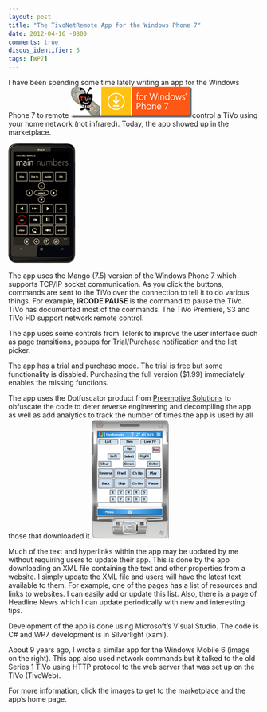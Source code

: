 ```yaml
---
layout: post
title: "The TivoNetRemote App for the Windows Phone 7"
date: 2012-04-16 -0800
comments: true
disqus_identifier: 5
tags: [WP7]
---
```

I have been spending some time lately writing an app for the Windows
Phone 7 to remote
[![TivoNetRemoteMktM](/images/blogs_webguild_com/gary/Windows-Live-Writer/67b7f95c899e_117B7/TivoNetRemoteMktM_3.png "TivoNetRemoteMktM")](http://garz.me/tivonetremote)control
a TiVo using your home network (not infrared). Today, the app showed up
in the marketplace.

[![TivoNetRemotePhoneS](/images/blogs_webguild_com/gary/Windows-Live-Writer/67b7f95c899e_117B7/TivoNetRemotePhoneS_3.png "TivoNetRemotePhoneS")](http://www.tivonetremote.com/)

The app uses the Mango (7.5) version of the Windows Phone 7 which
supports TCP/IP socket communication. As you click the buttons, commands
are sent to the TiVo over the connection to tell it to do various
things. For example, **IRCODE PAUSE** is the command to pause the TiVo.
TiVo has documented most of the commands. The TiVo Premiere, S3 and TiVo
HD support network remote control.

The app uses some controls from Telerik to improve the user interface
such as page transitions, popups for Trial/Purchase notification and the
list picker.

The app has a trial and purchase mode. The trial is free but some
functionality is disabled. Purchasing the full version (\$1.99)
immediately enables the missing functions.

The app uses the Dotfuscator product from [Preemptive
Solutions](http://www.preemptive.com/) to obfuscate the code to deter
reverse engineering and decompiling the app as well as add analytics to
track the number of times the app is used by all those that downloaded
it.[![TivoRemoteWM6](/images/blogs_webguild_com/gary/Windows-Live-Writer/67b7f95c899e_117B7/TivoRemoteWM6_3.png "TivoRemoteWM6")](http://www.webguild.com/Tivo)

Much of the text and hyperlinks within the app may be updated by me
without requiring users to update their app. This is done by the app
downloading an XML file containing the text and other properties from a
website. I simply update the XML file and users will have the latest
text available to them. For example, one of the pages has a list of
resources and links to websites. I can easily add or update this list.
Also, there is a page of Headline News which I can update periodically
with new and interesting tips.

Development of the app is done using Microsoft’s Visual Studio. The code
is C\# and WP7 development is in Silverlight (xaml).

About 9 years ago, I wrote a similar app for the Windows Mobile 6 (image
on the right). This app also used network commands but it talked to the
old Series 1 TiVo using HTTP protocol to the web server that was set up
on the TiVo (TivoWeb).

For more information, click the images to get to the marketplace and the
app’s home page.

